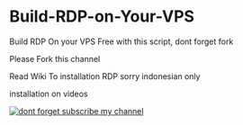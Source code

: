 # Build-RDP-on-Your-VPS
Build RDP On your VPS Free with this script, dont forget fork 

Please Fork this channel

Read Wiki To installation RDP
sorry indonesian only 

installation on videos


[![dont forget subscribe my channel](https://img.youtube.com/vi/rqqUETgQN9M/0.jpg)](https://www.youtube.com/watch?v=rqqUETgQN9M)
